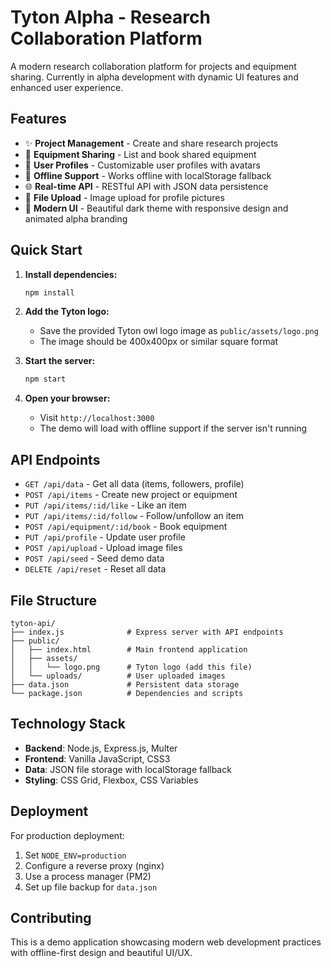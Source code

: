 # Tyton Alpha - Research Collaboration Platform

A modern research collaboration platform for projects and equipment sharing. Currently in alpha development with dynamic UI features and enhanced user experience.

## Features

- ✨ **Project Management** - Create and share research projects
- 🔧 **Equipment Sharing** - List and book shared equipment
- 👤 **User Profiles** - Customizable user profiles with avatars
- 📱 **Offline Support** - Works offline with localStorage fallback
- 🌐 **Real-time API** - RESTful API with JSON data persistence
- 📸 **File Upload** - Image upload for profile pictures
- 🎨 **Modern UI** - Beautiful dark theme with responsive design and animated alpha branding

## Quick Start

1. **Install dependencies:**
   ```bash
   npm install
   ```

2. **Add the Tyton logo:**
   - Save the provided Tyton owl logo image as `public/assets/logo.png`
   - The image should be 400x400px or similar square format

3. **Start the server:**
   ```bash
   npm start
   ```

4. **Open your browser:**
   - Visit `http://localhost:3000`
   - The demo will load with offline support if the server isn't running

## API Endpoints

- `GET /api/data` - Get all data (items, followers, profile)
- `POST /api/items` - Create new project or equipment
- `PUT /api/items/:id/like` - Like an item
- `PUT /api/items/:id/follow` - Follow/unfollow an item
- `POST /api/equipment/:id/book` - Book equipment
- `PUT /api/profile` - Update user profile
- `POST /api/upload` - Upload image files
- `POST /api/seed` - Seed demo data
- `DELETE /api/reset` - Reset all data

## File Structure

```
tyton-api/
├── index.js              # Express server with API endpoints
├── public/
│   ├── index.html        # Main frontend application
│   ├── assets/
│   │   └── logo.png      # Tyton logo (add this file)
│   └── uploads/          # User uploaded images
├── data.json             # Persistent data storage
└── package.json          # Dependencies and scripts
```

## Technology Stack

- **Backend**: Node.js, Express.js, Multer
- **Frontend**: Vanilla JavaScript, CSS3
- **Data**: JSON file storage with localStorage fallback
- **Styling**: CSS Grid, Flexbox, CSS Variables

## Deployment

For production deployment:

1. Set `NODE_ENV=production`
2. Configure a reverse proxy (nginx)
3. Use a process manager (PM2)
4. Set up file backup for `data.json`

## Contributing

This is a demo application showcasing modern web development practices with offline-first design and beautiful UI/UX.